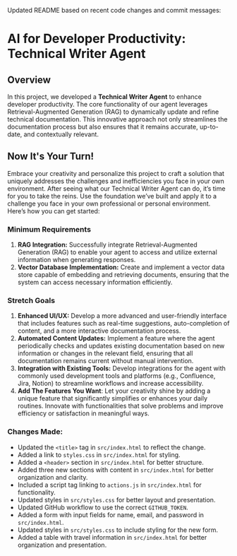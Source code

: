 Updated README based on recent code changes and commit messages:

# AI for Developer Productivity: Technical Writer Agent

## Overview
In this project, we developed a **Technical Writer Agent** to enhance developer productivity. The core functionality of our agent leverages Retrieval-Augmented Generation (RAG) to dynamically update and refine technical documentation. This innovative approach not only streamlines the documentation process but also ensures that it remains accurate, up-to-date, and contextually relevant.

## Now It's Your Turn!
Embrace your creativity and personalize this project to craft a solution that uniquely addresses the challenges and inefficiencies you face in your own environment. After seeing what our Technical Writer Agent can do, it’s time for you to take the reins. Use the foundation we’ve built and apply it to a challenge you face in your own professional or personal environment. Here’s how you can get started:

### Minimum Requirements
1. **RAG Integration:** Successfully integrate Retrieval-Augmented Generation (RAG) to enable your agent to access and utilize external information when generating responses.
2. **Vector Database Implementation:** Create and implement a vector data store capable of embedding and retrieving documents, ensuring that the system can access necessary information efficiently.

### Stretch Goals
1. **Enhanced UI/UX:** Develop a more advanced and user-friendly interface that includes features such as real-time suggestions, auto-completion of content, and a more interactive documentation process.
2. **Automated Content Updates:** Implement a feature where the agent periodically checks and updates existing documentation based on new information or changes in the relevant field, ensuring that all documentation remains current without manual intervention.
3. **Integration with Existing Tools:** Develop integrations for the agent with commonly used development tools and platforms (e.g., Confluence, Jira, Notion) to streamline workflows and increase accessibility.
4. **Add The Features You Want**: Let your creativity shine by adding a unique feature that significantly simplifies or enhances your daily routines. Innovate with functionalities that solve problems and improve efficiency or satisfaction in meaningful ways.

### Changes Made:
- Updated the `<title>` tag in `src/index.html` to reflect the change.
- Added a link to `styles.css` in `src/index.html` for styling.
- Added a `<header>` section in `src/index.html` for better structure.
- Added three new sections with content in `src/index.html` for better organization and clarity.
- Included a script tag linking to `actions.js` in `src/index.html` for functionality.
- Updated styles in `src/styles.css` for better layout and presentation.
- Updated GitHub workflow to use the correct `GITHUB_TOKEN`.
- Added a form with input fields for name, email, and password in `src/index.html`.
- Updated styles in `src/styles.css` to include styling for the new form.
- Added a table with travel information in `src/index.html` for better organization and presentation.